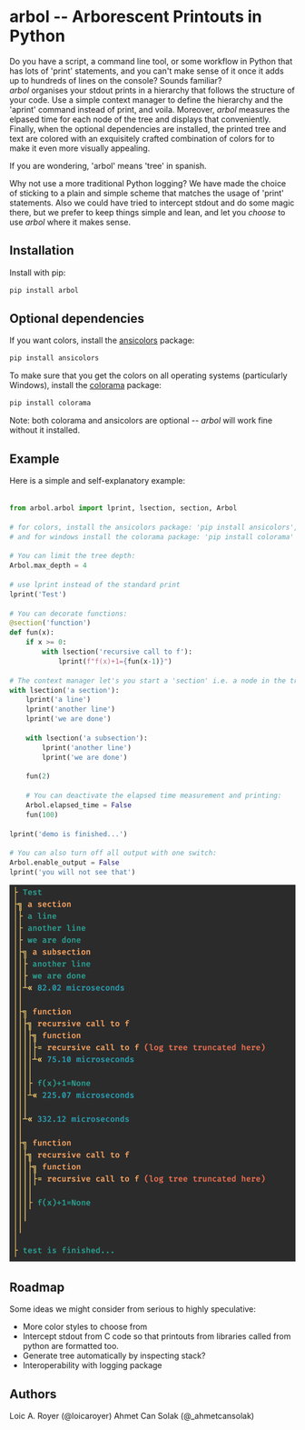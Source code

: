 # arbol -- Arborescent Printouts in Python

Do you have a script, a command line tool, or some workflow in Python that has lots of 'print' statements,
and you can't make sense of it once it adds up to hundreds of lines on the console? Sounds familiar?  
_arbol_ organises your stdout prints in a hierarchy that follows the structure of your code. Use a simple 
context manager to define the hierarchy and the 'aprint' command instead of print, and voila.
Moreover, _arbol_ measures the elpased time for each node of the tree and displays that conveniently.
Finally, when the optional dependencies are installed, the printed tree and text are colored with an 
exquisitely crafted combination of colors for to make it even more visually appealing.  

If you are wondering, 'arbol' means 'tree' in spanish.  

Why not use a more traditional Python logging? We have made the choice of sticking to a plain and simple 
scheme that matches the usage of 'print' statements. Also we could have tried to intercept stdout and do 
some magic there, but we prefer to keep things simple and lean, and let you _choose_ to use _arbol_ where it makes sense.  

## Installation

Install with pip:

```sh
pip install arbol
```

## Optional dependencies

If you want colors, install the [ansicolors](https://pypi.org/project/ansicolors/) package:

```sh
pip install ansicolors
```

To make sure that you get the colors on all operating systems (particularly Windows), install the [colorama](https://pypi.org/project/colorama/)
package:

```sh
pip install colorama
```

Note: both colorama and ansicolors are optional -- _arbol_ will work fine without it installed.

## Example
Here is a simple and self-explanatory example:
```python

from arbol.arbol import lprint, lsection, section, Arbol

# for colors, install the ansicolors package: 'pip install ansicolors',
# and for windows install the colorama package: 'pip install colorama'

# You can limit the tree depth:
Arbol.max_depth = 4

# use lprint instead of the standard print
lprint('Test')

# You can decorate functions:
@section('function')
def fun(x):
    if x >= 0:
        with lsection('recursive call to f'):
            lprint(f"f(x)+1={fun(x-1)}")

# The context manager let's you start a 'section' i.e. a node in the tree
with lsection('a section'):
    lprint('a line')
    lprint('another line')
    lprint('we are done')

    with lsection('a subsection'):
        lprint('another line')
        lprint('we are done')

    fun(2)

    # You can deactivate the elapsed time measurement and printing:
    Arbol.elapsed_time = False
    fun(100)

lprint('demo is finished...')

# You can also turn off all output with one switch:
Arbol.enable_output = False
lprint('you will not see that')

```


![example](example.png)

## Roadmap
Some ideas we might consider from serious to highly speculative:
- More color styles to choose from
- Intercept stdout from C code so that printouts from libraries called from python are formatted too.
- Generate tree automatically by inspecting stack?
- Interoperability with logging package

## Authors

Loic A. Royer (@loicaroyer)
Ahmet Can Solak (@_ahmetcansolak)


